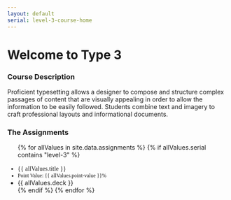 ```yaml
---
layout: default
serial: level-3-course-home
---
```

# Welcome to Type 3

### Course Description

Proficient typesetting allows a designer to compose and structure complex passages of content that are visually appealing in order to allow the information to be easily followed. Students combine text and imagery to craft professional layouts and informational documents.

### The Assignments

<ul>
{% for allValues in site.data.assignments %}
	{% if allValues.serial contains "level-3" %} 
	<li style="font-family: 'FiraSans-Medium'; margin-top: 1rem;">{{ allValues.title }}</li>
	<li style="font-family: 'FiraSans-MediumItalic'; font-size: .75rem;">Point Value: {{ allValues.point-value }}%</li>
	<li style="">{{ allValues.deck }}</li>
	{% endif %}
{% endfor %}
</ul>